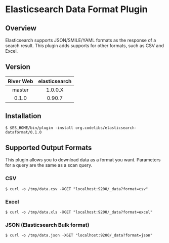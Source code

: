 Elasticsearch Data Format Plugin
========================

## Overview

Elasticsearch supports JSON/SMILE/YAML formats as the response of a search result.
This plugin adds supports for other formats, such as CSV and Excel.

## Version

| River Web | elasticsearch |
|:---------:|:-------------:|
| master    | 1.0.0.X       |
| 0.1.0     | 0.90.7        |

## Installation

    $ $ES_HOME/bin/plugin -install org.codelibs/elasticsearch-dataformat/0.1.0

## Supported Output Formats

This plugin allows you to download data as a format you want.
Parameters for a query are the same as a scan query.

### CSV

    $ curl -o /tmp/data.csv -XGET "localhost:9200/_data?format=csv"

### Excel

    $ curl -o /tmp/data.xls -XGET "localhost:9200/_data?format=excel"

### JSON (Elasticsearch Bulk format)

    $ curl -o /tmp/data.json -XGET "localhost:9200/_data?format=json"

